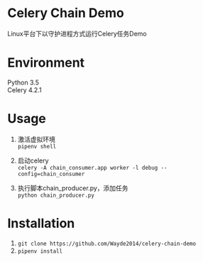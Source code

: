 Celery Chain Demo
===

Linux平台下以守护进程方式运行Celery任务Demo<br/>

Environment
==========
Python 3.5<br/>
Celery 4.2.1<br/>

Usage
====
1. 激活虚拟环境<br/>
`pipenv shell`

2. 启动celery<br/>
`celery -A chain_consumer.app worker -l debug --config=chain_consumer`

3. 执行脚本chain_producer.py，添加任务<br/>
`python chain_producer.py`

Installation
============
1. `git clone https://github.com/Wayde2014/celery-chain-demo`<br/>
2. `pipenv install`<br/>
